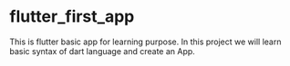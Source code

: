 # flutter_first_app
This is flutter basic app for learning purpose. In this project we will learn basic syntax of dart language and create an App.
